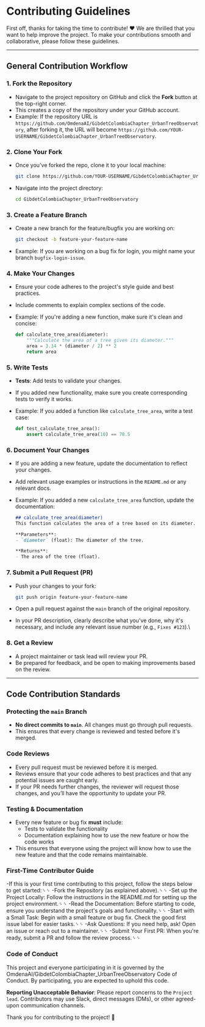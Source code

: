 # Contributing Guidelines

First off, thanks for taking the time to contribute! ❤️
We are thrilled that you want to help improve the project. To make your contributions smooth and collaborative, please follow these guidelines.

---

## General Contribution Workflow

### 1. **Fork the Repository**

- Navigate to the project repository on GitHub and click the **Fork** button at the top-right corner.
- This creates a copy of the repository under your GitHub account.
- Example:
     If the repository URL is `https://github.com/OmdenaAI/GibdetColombiaChapter_UrbanTreeObservatory`, after forking it, the URL will become `https://github.com/YOUR-USERNAME/GibdetColombiaChapter_UrbanTreeObservatory`.

### 2. **Clone Your Fork**

- Once you've forked the repo, clone it to your local machine:

     ```bash
     git clone https://github.com/YOUR-USERNAME/GibdetColombiaChapter_UrbanTreeObservatory.git
     ```

- Navigate into the project directory:

     ```bash
     cd GibdetColombiaChapter_UrbanTreeObservatory
     ```

### 3. **Create a Feature Branch**

- Create a new branch for the feature/bugfix you are working on:

     ```bash
     git checkout -b feature-your-feature-name
     ```

- Example: If you are working on a bug fix for login, you might name your branch `bugfix-login-issue`.

### 4. **Make Your Changes**

- Ensure your code adheres to the project's style guide and best practices.
- Include comments to explain complex sections of the code.
- Example: If you're adding a new function, make sure it's clean and concise:

     ```python
     def calculate_tree_area(diameter):
         """Calculate the area of a tree given its diameter."""
         area = 3.14 * (diameter / 2) ** 2
         return area
     ```

### 5. **Write Tests**

- **Tests**: Add tests to validate your changes.
- If you added new functionality, make sure you create corresponding tests to verify it works.
- Example: If you added a function like `calculate_tree_area`, write a test case:

     ```python
     def test_calculate_tree_area():
         assert calculate_tree_area(10) == 78.5
     ```

### 6. **Document Your Changes**

- If you are adding a new feature, update the documentation to reflect your changes.
- Add relevant usage examples or instructions in the `README.md` or any relevant docs.
- Example:
     If you added a new `calculate_tree_area` function, update the documentation:

     ```markdown
     ## calculate_tree_area(diameter)
     This function calculates the area of a tree based on its diameter.

     **Parameters**:
     - `diameter` (float): The diameter of the tree.

     **Returns**:
     - The area of the tree (float).
     ```

### 7. **Submit a Pull Request (PR)**

- Push your changes to your fork:

     ```bash
     git push origin feature-your-feature-name
     ```

- Open a pull request against the `main` branch of the original repository.
- In your PR description, clearly describe what you've done, why it's necessary, and include any relevant issue number (e.g., `Fixes #123`).\

### 8. **Get a Review**

- A project maintainer or task lead will review your PR.
- Be prepared for feedback, and be open to making improvements based on the review.

---

## Code Contribution Standards

### **Protecting the `main` Branch**

- **No direct commits to `main`**. All changes must go through pull requests.
- This ensures that every change is reviewed and tested before it's merged.

### **Code Reviews**

- Every pull request must be reviewed before it is merged.
- Reviews ensure that your code adheres to best practices and that any potential issues are caught early.
- If your PR needs further changes, the reviewer will request those changes, and you’ll have the opportunity to update your PR.

### **Testing & Documentation**

- Every new feature or bug fix **must** include:
  - Tests to validate the functionality
  - Documentation explaining how to use the new feature or how the code works
- This ensures that everyone using the project will know how to use the new feature and that the code remains maintainable.

### **First-Time Contributor Guide**

-If this is your first time contributing to this project, follow the steps below to get started:␠␠
-Fork the Repository (as explained above).␠␠
-Set up the Project Locally: Follow the instructions in the README.md for setting up the project environment.␠␠
-Read the Documentation: Before starting to code, ensure you understand the project's goals and functionality.␠␠
-Start with a Small Task: Begin with a small feature or bug fix. Check the good first issue label for easier tasks.␠␠
-Ask Questions: If you need help, ask! Open an issue or reach out to a maintainer.␠␠
-Submit Your First PR: When you're ready, submit a PR and follow the review process.␠␠

### **Code of Conduct**

This project and everyone participating in it is governed by the OmdenaAI/GibdetColombiaChapter_UrbanTreeObservatory Code of Conduct.
By participating, you are expected to uphold this code.

**Reporting Unacceptable Behavior**:
Please report concerns to the ``Project lead``. Contributors may use Slack, direct messages (DMs), or other agreed-upon communication channels.

Thank you for contributing to the project! 🎉
